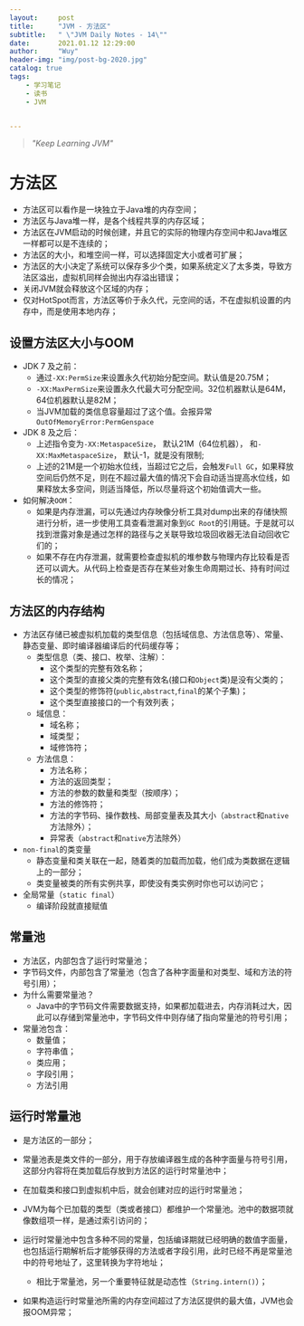 ```yaml
---
layout:     post
title:      "JVM - 方法区"
subtitle:   " \"JVM Daily Notes - 14\""
date:       2021.01.12 12:29:00
author:     "Wuy"
header-img: "img/post-bg-2020.jpg"
catalog: true
tags:
    - 学习笔记
    - 读书
    - JVM


---
```


> *"Keep Learning JVM"*

# 方法区

- 方法区可以看作是一块独立于Java堆的内存空间；
- 方法区与Java堆一样，是各个线程共享的内存区域；
- 方法区在JVM启动的时候创建，并且它的实际的物理内存空间中和Java堆区一样都可以是不连续的；
- 方法区的大小，和堆空间一样，可以选择固定大小或者可扩展；
- 方法区的大小决定了系统可以保存多少个类，如果系统定义了太多类，导致方法区溢出，虚拟机同样会抛出内存溢出错误；
- 关闭JVM就会释放这个区域的内存；
- 仅对HotSpot而言，方法区等价于永久代，元空间的话，不在虚拟机设置的内存中，而是使用本地内存；

## 设置方法区大小与OOM

- JDK 7 及之前：
  - 通过`-XX:PermSize`来设置永久代初始分配空间。默认值是20.75M；
  - `-XX:MaxPermSize`来设置永久代最大可分配空间。32位机器默认是64M，64位机器默认是82M；
  - 当JVM加载的类信息容量超过了这个值。会报异常`OutOfMemoryError:PermGenspace`
- JDK 8 及之后：
  - 上述指令变为`-XX:MetaspaceSize`， 默认21M（64位机器）， 和`-XX:MaxMetaspaceSize`， 默认-1，就是没有限制;
  - 上述的21M是一个初始水位线，当超过它之后，会触发`Full GC`，如果释放空间后仍然不足，则在不超过最大值的情况下会自动适当提高水位线，如果释放太多空间，则适当降低，所以尽量将这个初始值调大一些。
- 如何解决`OOM`：
  - 如果是内存泄漏，可以先通过内存映像分析工具对dump出来的存储快照进行分析，进一步使用工具查看泄漏对象到`GC Root`的引用链。于是就可以找到泄露对象是通过怎样的路径与之关联导致垃圾回收器无法自动回收它们的；
  - 如果不存在内存泄漏，就需要检查虚拟机的堆参数与物理内存比较看是否还可以调大。从代码上检查是否存在某些对象生命周期过长、持有时间过长的情况；

## 方法区的内存结构

- 方法区存储已被虚拟机加载的类型信息（包括域信息、方法信息等）、常量、静态变量、即时编译器编译后的代码缓存等；
  - 类型信息（类、接口、枚举、注解）：
    - 这个类型的完整有效名称；
    - 这个类型的直接父类的完整有效名(接口和`Object`类)是没有父类的；
    - 这个类型的修饰符(`public`,`abstract`,`final`的某个子集)；
    - 这个类型直接接口的一个有效列表；
  - 域信息：
    - 域名称；
    - 域类型；
    - 域修饰符；
  - 方法信息：
    - 方法名称；
    - 方法的返回类型；
    - 方法的参数的数量和类型（按顺序）；
    - 方法的修饰符；
    - 方法的字节码、操作数栈、局部变量表及其大小（`abstract`和`native`方法除外）；
    - 异常表（`abstract`和`native`方法除外）
- `non-final`的类变量
  - 静态变量和类关联在一起，随着类的加载而加载，他们成为类数据在逻辑上的一部分；
  - 类变量被类的所有实例共享，即使没有类实例时你也可以访问它；
- 全局常量（`static final`）
  - 编译阶段就直接赋值

## 常量池

- 方法区，内部包含了运行时常量池；
- 字节码文件，内部包含了常量池（包含了各种字面量和对类型、域和方法的符号引用）；
- 为什么需要常量池？
  - Java中的字节码文件需要数据支持，如果都加载进去，内存消耗过大，因此可以存储到常量池中，字节码文件中则存储了指向常量池的符号引用；
- 常量池包含：
  - 数量值；
  - 字符串值；
  - 类应用；
  - 字段引用；
  - 方法引用

## 运行时常量池

- 是方法区的一部分；

- 常量池表是类文件的一部分，用于存放编译器生成的各种字面量与符号引用，这部分内容将在类加载后存放到方法区的运行时常量池中；

- 在加载类和接口到虚拟机中后，就会创建对应的运行时常量池；

- JVM为每个已加载的类型（类或者接口）都维护一个常量池。池中的数据项就像数组项一样，是通过索引访问的；

- 运行时常量池中包含多种不同的常量，包括编译期就已经明确的数值字面量，也包括运行期解析后才能够获得的方法或者字段引用，此时已经不再是常量池中的符号地址了，这里转换为字符地址；

  - 相比于常量池，另一个重要特征就是动态性（`String.intern()`）；

- 如果构造运行时常量池所需的内存空间超过了方法区提供的最大值，JVM也会报OOM异常；

  





























